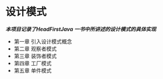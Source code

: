 设计模式
===

***本项目记录了HeadFirstJava 一书中所讲述的设计模式的具体实现***

* 第一章 引入设计模式概念
* 第二章 观察者模式
* 第三章 装饰者模式
* 第四章 工厂模式
* 第五章 单件模式
